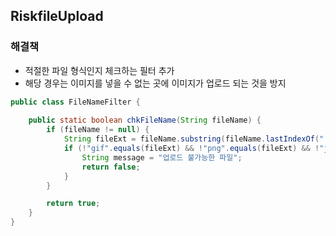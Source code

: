 ## RiskfileUpload

### 해결책

- 적절한 파일 형식인지 체크하는 필터 추가
- 해당 경우는 이미지를 넣을 수 없는 곳에 이미지가 업로드 되는 것을 방지

```java
public class FileNameFilter {
    
    public static boolean chkFileName(String fileName) {
        if (fileName != null) {
            String fileExt = fileName.substring(fileName.lastIndexOf(".") + 1).toLowerCase();
            if (!"gif".equals(fileExt) && !"png".equals(fileExt) && !"jpg".equals(fileExt)) {
                String message = "업로드 불가능한 파일";
                return false;
            }
        }

        return true;
    }
}
```